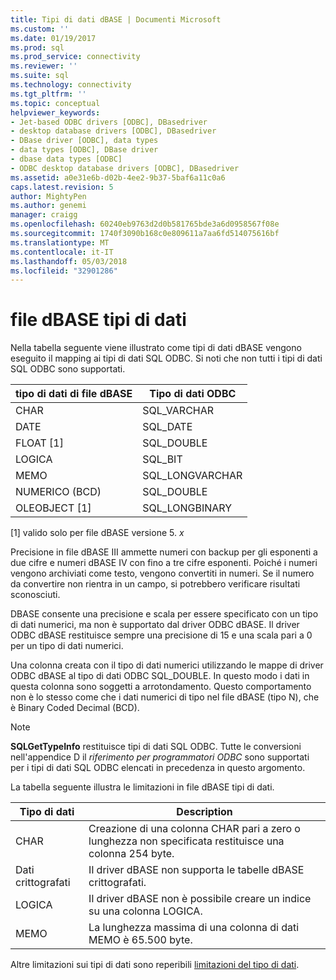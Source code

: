 ```yaml
---
title: Tipi di dati dBASE | Documenti Microsoft
ms.custom: ''
ms.date: 01/19/2017
ms.prod: sql
ms.prod_service: connectivity
ms.reviewer: ''
ms.suite: sql
ms.technology: connectivity
ms.tgt_pltfrm: ''
ms.topic: conceptual
helpviewer_keywords:
- Jet-based ODBC drivers [ODBC], DBasedriver
- desktop database drivers [ODBC], DBasedriver
- DBase driver [ODBC], data types
- data types [ODBC], DBase driver
- dbase data types [ODBC]
- ODBC desktop database drivers [ODBC], DBasedriver
ms.assetid: a0e31e6b-d02b-4ee2-9b37-5baf6a11c0a6
caps.latest.revision: 5
author: MightyPen
ms.author: genemi
manager: craigg
ms.openlocfilehash: 60240eb9763d2d0b581765bde3a6d0958567f08e
ms.sourcegitcommit: 1740f3090b168c0e809611a7aa6fd514075616bf
ms.translationtype: MT
ms.contentlocale: it-IT
ms.lasthandoff: 05/03/2018
ms.locfileid: "32901286"
---
```

# <a name="dbase-data-types"></a>file dBASE tipi di dati
Nella tabella seguente viene illustrato come tipi di dati dBASE vengono eseguito il mapping ai tipi di dati SQL ODBC. Si noti che non tutti i tipi di dati SQL ODBC sono supportati.  
  
|tipo di dati di file dBASE|Tipo di dati ODBC|  
|---------------------|--------------------|  
|CHAR|SQL_VARCHAR|  
|DATE|SQL_DATE|  
|FLOAT [1]|SQL_DOUBLE|  
|LOGICA|SQL_BIT|  
|MEMO|SQL_LONGVARCHAR|  
|NUMERICO (BCD)|SQL_DOUBLE|  
|OLEOBJECT [1]|SQL_LONGBINARY|  
  
 [1] valido solo per file dBASE versione 5. *x*  
  
 Precisione in file dBASE III ammette numeri con backup per gli esponenti a due cifre e numeri dBASE IV con fino a tre cifre esponenti. Poiché i numeri vengono archiviati come testo, vengono convertiti in numeri. Se il numero da convertire non rientra in un campo, si potrebbero verificare risultati sconosciuti.  
  
 DBASE consente una precisione e scala per essere specificato con un tipo di dati numerici, ma non è supportato dal driver ODBC dBASE. Il driver ODBC dBASE restituisce sempre una precisione di 15 e una scala pari a 0 per un tipo di dati numerici.  
  
 Una colonna creata con il tipo di dati numerici utilizzando le mappe di driver ODBC dBASE al tipo di dati ODBC SQL_DOUBLE. In questo modo i dati in questa colonna sono soggetti a arrotondamento. Questo comportamento non è lo stesso come che i dati numerici di tipo nel file dBASE (tipo N), che è Binary Coded Decimal (BCD).  
  
> [!NOTE]  
>  **SQLGetTypeInfo** restituisce tipi di dati SQL ODBC. Tutte le conversioni nell'appendice D il *riferimento per programmatori ODBC* sono supportati per i tipi di dati SQL ODBC elencati in precedenza in questo argomento.  
  
 La tabella seguente illustra le limitazioni in file dBASE tipi di dati.  
  
|Tipo di dati|Description|  
|---------------|-----------------|  
|CHAR|Creazione di una colonna CHAR pari a zero o lunghezza non specificata restituisce una colonna 254 byte.|  
|Dati crittografati|Il driver dBASE non supporta le tabelle dBASE crittografati.|  
|LOGICA|Il driver dBASE non è possibile creare un indice su una colonna LOGICA.|  
|MEMO|La lunghezza massima di una colonna di dati MEMO è 65.500 byte.|  
  
 Altre limitazioni sui tipi di dati sono reperibili [limitazioni del tipo di dati](../../odbc/microsoft/data-type-limitations.md).
